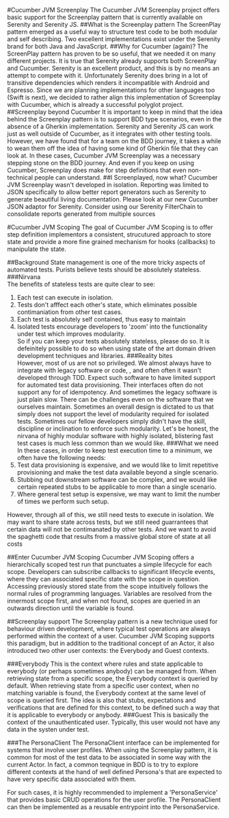 #Cucumber JVM Screenplay
The Cucumber JVM Screenplay project offers basic support for the Screenplay pattern that is currently
available on Serenity and Serenity JS.
##What is the Screenplay pattern
The ScreenPlay pattern emerged as a useful way to structure test code to be both modular and self
describing. Two excellent implementations exist under the Serenity brand for both Java and JavaScript.
##Why for Cucumber (again)?
The ScreenPlay pattern has proven to be so useful, that we needed it on many different projects. It
 is true that Serenity already supports both ScreenPlay and Cucumber. Serenity is an excellent 
 product, and this is by no means an attempt to compete with it. Unfortunately Serenity does 
 bring in a lot of transitive dependencies which renders it incompatible with Android 
 and Espresso. Since we are planning implementations for other languages too (Swift is next),
 we decided to rather align this implementation of Screenplay with Cucumber, which is already
 a successful polyglot project.
##Screenplay beyond Cucumber
 It is important to keep in mind that the idea behind the Screenplay pattern is to support BDD type
 scenarios, even in the absence of a Gherkin implementation. Serenity and Serenity JS can work
 just as well outside of Cucumber, as it integrates with other testing tools. However, we have found
 that for a team on the BDD journey, it takes a while to wean them off the idea of having some kind
 of Gherkin file that they can look at. In these cases, Cucumber JVM Screenplay was a necessary
 stepping stone on the BDD journey. And even if you keep on using Cucumber, Screenplay does make
 for step definitions that even non-technical people can understand.
##I Screenplayed, now what?
 Cucumber JVM Screenplay wasn't developed in isolation. Reporting was limited to JSON specifically
 to allow better report generators such as Serenity to generate beautiful living documentation. 
 Please look at our new Cucumber JSON adaptor for Serenity. Consider using our Serenity FilterChain
 to consolidate reports generated from multiple sources
 

#Cucumber JVM Scoping
The goal of Cucumber JVM Scoping is to offer step definition implementors a consistent, strucutured approach
 to store state and provide a more fine grained mechanism for hooks (callbacks) to manipulate the state.
  
##Background
  State management is one of the more tricky aspects of automated tests. Purists believe tests should
  be absolutely stateless. 
###Nirvana  
  The benefits of stateless tests are quite clear to see:
  1. Each test can execute in isolation.
  2. Tests don't afffect each other's state, which eliminates possible contimaniation from other test cases.
  3. Each test is absolutely self contained, thus easy to maintain
  4. Isolated tests encourage developers to 'zoom' into the functionality under test which improves modularity.  
  So if you can keep your tests absolutely stateless, please do so. It is defeinitely possible to do so when 
  using state of the art domain driven development techniques and libraries.
###Reality bites  
  However, most of us are not so privileged. We almost always have to integrate with legacy software or code,
  , and often often it wasn't developed through TDD. Expect such software to have limited support for automated
  test data provisioning. Their interfaces often do not support any for of idempotency. And sometimes the legacy
  software is just plain slow.
  There can be challenges even on the software that we ourselves maintain. Sometimes an overall design is dictated
  to us that simply does not support the level of modularity required for isolated tests. Sometimes our fellow
  developers simply didn't have the skill, discipline or inclination to enforce such modularity.
  Let's be honest, the nirvana of highly modular software with highly isolated, blistering fast test cases is 
  much less common than we would like.
###What we need
  In these cases, in order to keep test execution time to a minimum, we often have the following needs:
  1. Test data provisioning is expensive, and we would like to limit repetitive provisioning and make the 
   test data available beyond a single scenario.
  2. Stubbing out downstream software can be complex, and we would like certain repeated stubs to be applicable to
  more than a single scenario.
  3. Where general test setup is expensive, we may want to limit the number of times we perform such setup.
  
  However, through all of this, we still need tests to execute in isolation. We may want to share state across
  tests, but we still need guarrantees that certain data will not be contimanated by other tests. And we want
  to avoid the spaghetti code that results from a massive global store of state at all costs 
  
##Enter Cucumber JVM Scoping
  Cucumber JVM Scoping offers a hierarchically scoped test run that punctuates a simple lifecycle for each scope.
  Developers can subscribe callbacks to significant lifecycle events, where they can associated specific state 
  with the scope in question. Accessing previously stored state from the scope intuitively follows the normal
  rules of programming languages. Variables are resolved from the innermost scope first, and when not found, 
  scopes are queried in an outwards direction until the variable is found.

##Screenplay support
  The Screenplay pattern is a new technique used for behaviour driven development, where typical test 
  operations are always performed within the context of a user. Cucumber JVM Scoping supports this paradigm,
  but in addition to the traditional concept of an Actor, it also introduced two other user contexts: 
  the Everybody and Guest contexts.
     
###Everybody
   This is the context where rules and state applicable to everybody (or perhaps sometimes anybody) can be managed
   from. When retrieving state from a specific scope, the Everybody context is queried by default. When retrieving
   state from a specific user context, when no matching variable is found, the Everybody context at the
   same level of scope is queried first. The idea is also that stubs, expectations and verifications that
   are defined for this context, to be defined such a way that it is applicable to everybody or anybody. 
###Guest
   This is basically the context of the unauthenticated user. Typically, this user would not have any data in the
   systen under test.
    
###The PersonaClient
   The PersonaClient interface can be implemented for systems that involve user profiles. When using the Screenplay
   pattern, it is common for most of the test data to be associated in some way with the current Actor. In fact, a
   common teqnique in BDD is to try to explore different contexts at the hand of well defined Persona's that are
   expected to have very specific data associated with them.  
     
   For such  cases, it is highly recommended to implement a 'PersonaService' that provides basic CRUD operations for the
   user profile. The PersonaClient can then be implemented as a reusable entrypoint into the PersonaService.
